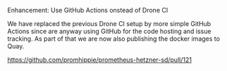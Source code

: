 Enhancement: Use GitHub Actions onstead of Drone CI

We have replaced the previous Drone CI setup by more simple GitHub Actions since
are anyway using GitHub for the code hosting and issue tracking. As part of that
we are now also publishing the docker images to Quay.

https://github.com/promhippie/prometheus-hetzner-sd/pull/121
